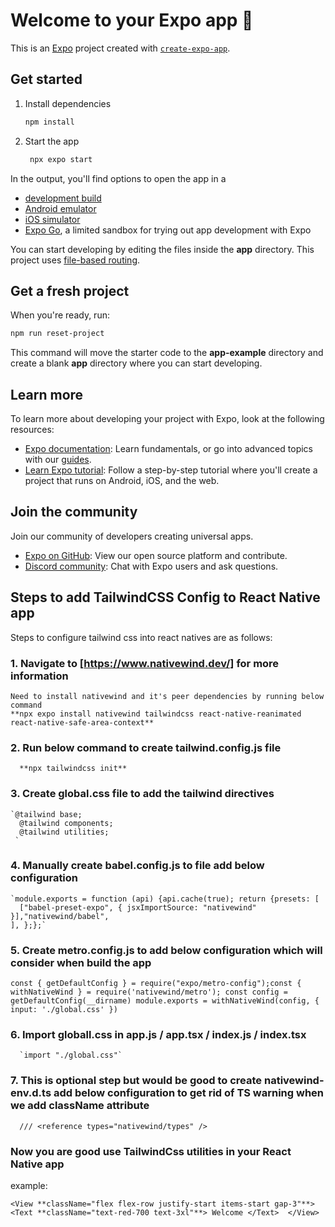 # Welcome to your Expo app 👋

This is an [Expo](https://expo.dev) project created with [`create-expo-app`](https://www.npmjs.com/package/create-expo-app).

## Get started

1. Install dependencies

   ```bash
   npm install
   ```

2. Start the app

   ```bash
    npx expo start
   ```

In the output, you'll find options to open the app in a

- [development build](https://docs.expo.dev/develop/development-builds/introduction/)
- [Android emulator](https://docs.expo.dev/workflow/android-studio-emulator/)
- [iOS simulator](https://docs.expo.dev/workflow/ios-simulator/)
- [Expo Go](https://expo.dev/go), a limited sandbox for trying out app development with Expo

You can start developing by editing the files inside the **app** directory. This project uses [file-based routing](https://docs.expo.dev/router/introduction).

## Get a fresh project

When you're ready, run:

```bash
npm run reset-project
```

This command will move the starter code to the **app-example** directory and create a blank **app** directory where you can start developing.

## Learn more

To learn more about developing your project with Expo, look at the following resources:

- [Expo documentation](https://docs.expo.dev/): Learn fundamentals, or go into advanced topics with our [guides](https://docs.expo.dev/guides).
- [Learn Expo tutorial](https://docs.expo.dev/tutorial/introduction/): Follow a step-by-step tutorial where you'll create a project that runs on Android, iOS, and the web.

## Join the community

Join our community of developers creating universal apps.

- [Expo on GitHub](https://github.com/expo/expo): View our open source platform and contribute.
- [Discord community](https://chat.expo.dev): Chat with Expo users and ask questions.

## Steps to add TailwindCSS Config to React Native app

Steps to configure tailwind css into react natives are as follows:

### 1. Navigate to [https://www.nativewind.dev/] for more information

    Need to install nativewind and it's peer dependencies by running below command
    **npx expo install nativewind tailwindcss react-native-reanimated react-native-safe-area-context**

### 2. Run below command to create tailwind.config.js file

      **npx tailwindcss init**

### 3. Create global.css file to add the tailwind directives

    `@tailwind base;
      @tailwind components;
      @tailwind utilities;
     `

### 4. Manually create babel.config.js to file add below configuration

    `module.exports = function (api) {api.cache(true); return {presets: [
      ["babel-preset-expo", { jsxImportSource: "nativewind" }],"nativewind/babel",
    ], };};`

### 5. Create metro.config.js to add below configuration which will consider when build the app

`const { getDefaultConfig } = require("expo/metro-config");const { withNativeWind } = require('nativewind/metro');
   const config = getDefaultConfig(__dirname) module.exports = withNativeWind(config, { input: './global.css' })`

### 6. Import globall.css in app.js / app.tsx / index.js / index.tsx

      `import "./global.css"`

### 7. This is optional step but would be good to create **nativewind-env.d.ts** add below configuration to get rid of TS warning when we add className attribute

      /// <reference types="nativewind/types" />

### Now you are good use TailwindCss utilities in your React Native app

example:

`<View **className="flex flex-row justify-start items-start gap-3"**>
  <Text **className="text-red-700 text-3xl"**> Welcome </Text> 
  </View>`
